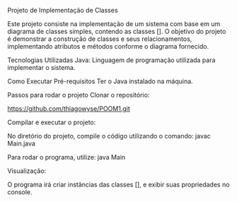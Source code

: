 Projeto de Implementação de Classes

Este projeto consiste na implementação de um sistema com base em um diagrama de classes simples, contendo as classes []. O objetivo do projeto é demonstrar a construção de classes e seus relacionamentos, implementando atributos e métodos conforme o diagrama fornecido.

Tecnologias Utilizadas
Java: Linguagem de programação utilizada para implementar o sistema.


Como Executar
Pré-requisitos
Ter o Java instalado na máquina.

Passos para rodar o projeto
Clonar o repositório:

https://github.com/thiagowyse/POOM1.git

Compilar e executar o projeto:

No diretório do projeto, compile o código utilizando o comando:
javac Main.java


Para rodar o programa, utilize:
java Main



Visualização:

O programa irá criar instâncias das classes [], e exibir suas propriedades no console.
